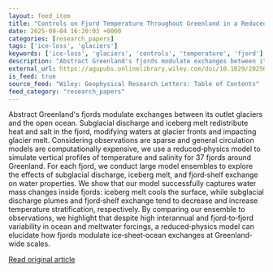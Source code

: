 ```yaml
---
layout: feed_item
title: "Controls on Fjord Temperature Throughout Greenland in a Reduced‐Physics Model"
date: 2025-09-04 16:20:03 +0000
categories: [research_papers]
tags: ['ice-loss', 'glaciers']
keywords: ['ice-loss', 'glaciers', 'controls', 'temperature', 'fjord']
description: "Abstract Greenland's fjords modulate exchanges between its outlet glaciers and the open ocean"
external_url: https://agupubs.onlinelibrary.wiley.com/doi/10.1029/2025GL116902?af=R
is_feed: true
source_feed: "Wiley: Geophysical Research Letters: Table of Contents"
feed_category: "research_papers"
---
```


Abstract Greenland's fjords modulate exchanges between its outlet glaciers and the open ocean. Subglacial discharge and iceberg melt redistribute heat and salt in the fjord, modifying waters at glacier fronts and impacting glacier melt. Considering observations are sparse and general circulation models are computationally expensive, we use a reduced‐physics model to simulate vertical profiles of temperature and salinity for 37 fjords around Greenland. For each fjord, we conduct large model ensembles to explore the effects of subglacial discharge, iceberg melt, and fjord‐shelf exchange on water properties. We show that our model successfully captures water mass changes inside fjords: iceberg melt cools the surface, while subglacial discharge plumes and fjord‐shelf exchange tend to decrease and increase temperature stratification, respectively. By comparing our ensemble to observations, we highlight that despite high interannual and fjord‐to‐fjord variability in ocean and meltwater forcings, a reduced‐physics model can elucidate how fjords modulate ice‐sheet‐ocean exchanges at Greenland‐wide scales.

[Read original article](https://agupubs.onlinelibrary.wiley.com/doi/10.1029/2025GL116902?af=R)
